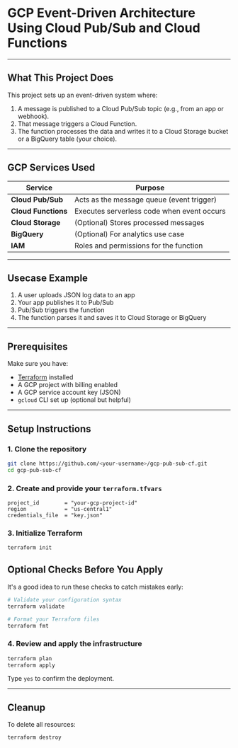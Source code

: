 # GCP Event-Driven Architecture Using Cloud Pub/Sub and Cloud Functions

---

## What This Project Does

This project sets up an event-driven system where:

1. A message is published to a Cloud Pub/Sub topic (e.g., from an app or webhook).
2. That message triggers a Cloud Function.
3. The function processes the data and writes it to a Cloud Storage bucket or a BigQuery table (your choice).

---

## GCP Services Used 

| Service             | Purpose                                    |
| ------------------- | ------------------------------------------ |
| **Cloud Pub/Sub**   | Acts as the message queue (event trigger)  |
| **Cloud Functions** | Executes serverless code when event occurs |
| **Cloud Storage**   | (Optional) Stores processed messages       |
| **BigQuery**        | (Optional) For analytics use case          |
| **IAM**             | Roles and permissions for the function     |

---

## Usecase Example

1. A user uploads JSON log data to an app
2. Your app publishes it to Pub/Sub
3. Pub/Sub triggers the function
4. The function parses it and saves it to Cloud Storage or BigQuery

---

## Prerequisites

Make sure you have:

- [Terraform](https://developer.hashicorp.com/terraform/downloads) installed
- A GCP project with billing enabled
- A GCP service account key (JSON)
- `gcloud` CLI set up (optional but helpful)

---

## Setup Instructions

### 1. Clone the repository

```bash
git clone https://github.com/<your-username>/gcp-pub-sub-cf.git
cd gcp-pub-sub-cf
```

### 2. Create and provide your `terraform.tfvars`

```hcl
project_id        = "your-gcp-project-id"
region            = "us-central1"
credentials_file  = "key.json"
```

### 3. Initialize Terraform

```bash
terraform init
```

## Optional Checks Before You Apply

It's a good idea to run these checks to catch mistakes early:

```bash
# Validate your configuration syntax
terraform validate

# Format your Terraform files
terraform fmt 
```

### 4. Review and apply the infrastructure

```bash
terraform plan
terraform apply
```

Type `yes` to confirm the deployment.

---

## Cleanup

To delete all resources:

```bash
terraform destroy
```